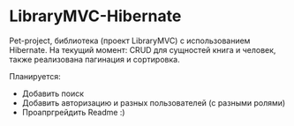# LibraryMVC-Hibernate
Pet-project, библиотека (проект LibraryMVC) с использованием Hibernate.
На текущий момент: CRUD для сущностей книга и человек, также реализована пагинация и сортировка.

Планируется:
- Добавить поиск
- Добавить авторизацию и разных пользователей (с разными ролями)
- Проапргрейдить Readme :)
